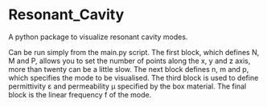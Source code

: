 # Resonant_Cavity
A python package to visualize resonant cavity modes.

Can be run simply from the main.py script. The first block, which defines N, M and P, allows you to set the number of points along the x, y and z axis, more than twenty can be a little slow.  The next block defines n, m and p, which specifies the mode to be visualised.  The third block is used to define permittivity ε and permeability μ specified by the box material.  The final block is the linear frequency f of the mode.
